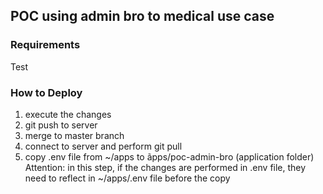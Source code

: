 ## POC using admin bro to medical use case

### Requirements

Test


### How to Deploy

1. execute the changes 
2. git push to server 
3. merge to master branch
4. connect to server and perform git pull
5. copy .env file from ~/apps to ãpps/poc-admin-bro (application folder) 
Attention: in this step, if the changes are performed in .env file, they need to reflect in ~/apps/.env file before the copy 